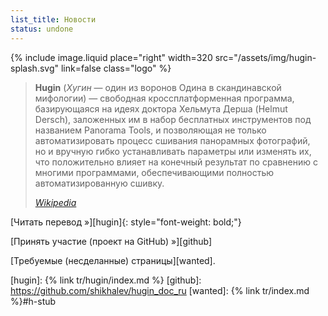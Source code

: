 ```yaml
---
list_title: Новости
status: undone
---
```

{% include image.liquid place="right" width=320 src="/assets/img/hugin-splash.svg" link=false class="logo" %}

> **Hugin** (*Хугин* — один из воронов Одина в скандинавской мифологии) —
> свободная кроссплатформенная программа, базирующаяся на идеях
> доктора Хельмута Дерша (Helmut Dersch), заложенных им в набор
> бесплатных инструментов под названием Panorama Tools, и позволяющая
> не только автоматизировать процесс сшивания панорамных фотографий,
> но и вручную гибко устанавливать параметры или изменять их, что
> положительно влияет на конечный результат по сравнению с многими
> программами, обеспечивающими полностью автоматизированную сшивку.
>
> *[Wikipedia][wiki]*

[Читать перевод »][hugin]{: style="font-weight: bold;"}

[Принять участие (проект на GitHub) »][github]

[Требуемые (несделанные) страницы][wanted].

[logo]: /tr/img/hugin-logo.png
[wiki]: https://ru.wikipedia.org/wiki/Hugin
[hugin]: {% link tr/hugin/index.md %}
[github]: https://github.com/shikhalev/hugin_doc_ru
[wanted]: {% link tr/index.md %}#h-stub
